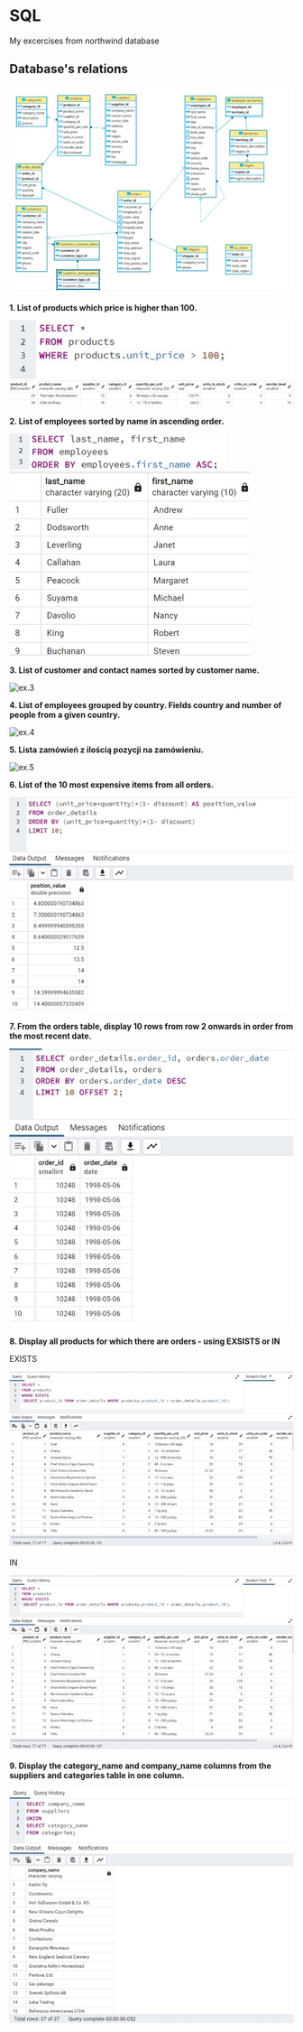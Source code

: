 # SQL

My excercises from northwind database

## Database's relations

![relations](relations.jpg)

<p><b> 1. List of products which price is higher than 100. </b></p>

![ex.1 code](ex1.code.jpg)
![ex.1 table](ex1.table.jpg)

<p><b> 2. List of employees sorted by name in ascending order. </b></p>

![ex.2 code](ex2.code.jpg)
![ex.2 table](ex.2.table.jpg)

<p><b> 3. List of customer and contact names sorted by customer name. </b></p>

![ex.3](ex3.jpg)

<p><b> 4. List of employees grouped by country. Fields country and number of people from a given country. </b></p>

![ex.4](ex4.jpg)

<p><b> 5. Lista zamówień z ilością pozycji na zamówieniu. </b></p>

![ex.5](ex5.jpg)

<p><b> 6. List of the 10 most expensive items from all orders. </b></p>

![ex.6](ex.6.jpg)

<p><b> 7. From the orders table, display 10 rows from row 2 onwards in order from the most recent date. </b></p>

![ex.7](ex.7.jpg)

<p><b> 8. Display all products for which there are orders - using EXSISTS or IN </b></p>

<p>EXISTS</p>

![ex.8- EXISTS](ex.8-exists.jpg)

<p>IN</p>

![ex.8- IN](ex.8-exists.jpg)

<p><b> 9. Display the category_name and company_name columns from the suppliers and categories table in one column.</b></p>

![ex.9](ex.9.jpg)
